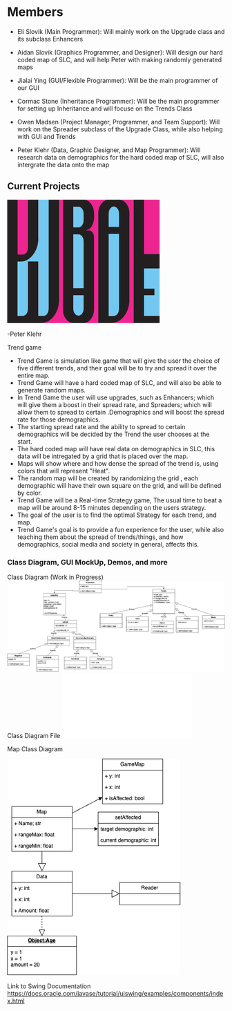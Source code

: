 
# Members
####

* Eli Slovik (Main Programmer): Will mainly work on the Upgrade class and its subclass Enhancers

* Aidan Slovik (Graphics Programmer, and Designer): Will design our hard coded map of SLC, and will help Peter with making randomly generated maps

* Jialai Ying (GUI/Flexible Programmer): Will be the main programmer of our GUI  

* Cormac Stone (Inheritance Programmer): Will be the main programmer for setting up Inheritance and will focuse on the Trends Class

* Owen Madsen (Project Manager, Programmer, and Team Support): Will work on the Spreader subclass of the Upgrade Class, while also helping with GUI and Trends

* Peter Klehr (Data, Graphic Designer, and Map Programmer): Will research data on demographics for the hard coded map of SLC, will also intergrate the data onto the map

## Current Projects

![Logo](images/Asset1.jpg)

-Peter Klehr

Trend game

* Trend Game is simulation like game that will give the user the choice of five different trends, and their goal will be to try and spread it over the entire map.
* Trend Game will have a hard coded map of SLC, and will also be able to generate random maps.
* In Trend Game the user will use upgrades, such as Enhancers; which will give them a boost in their spread rate, and Spreaders; which will allow them to spread to certain .Demographics and will boost the spread rate for those demographics.
* The starting spread rate and the ability to spread to certain demographics will be decided by the Trend the user chooses at the start.
* The hard coded map will have real data on demographics in SLC, this data will be intregated by a grid that is placed over the map.
* Maps will show where and how dense the spread of the trend is, using colors that will represent "Heat".
* The random map will be created by randomizing the grid , each demographic will have their own square on the grid, and will be defined by color.
* Trend Game will be a Real-time Strategy game, The usual time to beat a map will be around 8-15 minutes depending on the users strategy.
* The goal of the user is to find the optimal Strategy for each trend, and map.
* Trend Game's goal is to provide a fun experience for the user, while also teaching them about the spread of trends/things, and how demographics, social media and society in general, affects this.

### Class Diagram, GUI MockUp, Demos, and more

Class Diagram (Work in Progress)
![ClassDiagram](images/trendGameClassDiagram-5.png)
Class Diagram File
![ClassDiagram](files/Untitleddocument.pdf)


Map Class Diagram

![MAP](images/Map.drawio.png)



Link to Swing Documentation
<https://docs.oracle.com/javase/tutorial/uiswing/examples/components/index.html>



